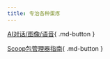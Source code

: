 ```yaml
---
title: 专治各种蛋疼
---
```





[AI对话/图像/语音](https://freeai.aihub.ren){ .md-button } 

[Scoop包管理器指南](Scoop.md){ .md-button }






